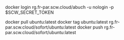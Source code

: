 docker login rg.fr-par.scw.cloud/abuch -u nologin -p $SCW_SECRET_TOKEN

docker pull ubuntu:latest
docker tag ubuntu:latest rg.fr-par.scw.cloud/sofort/ubuntu:latest
docker push rg.fr-par.scw.cloud/sofort/ubuntu:latest

